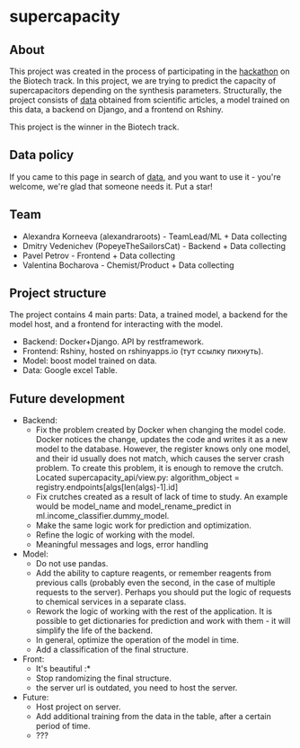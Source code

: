 # supercapacity

## About
This project was created in the process of participating in the [hackathon](https://ai.itmo.ru/dataproducthack)
 on the Biotech track. In this project, we are trying to predict the capacity of supercapacitors depending on the synthesis parameters.
Structurally, the project consists of [data](https://docs.google.com/spreadsheets/d/1hMohZ1m7PjKro6NAdXuMZ854H_L0KN6Z9Z8SgwzjdpY/edit?usp=sharing) obtained from scientific articles, a model trained on this data, a backend on Django, and a frontend on Rshiny.  

This project is the winner in the Biotech track.

## Data policy
If you came to this page in search of [data](https://docs.google.com/spreadsheets/d/1hMohZ1m7PjKro6NAdXuMZ854H_L0KN6Z9Z8SgwzjdpY/edit?usp=sharing), and you want to use it - you're welcome, we're glad that someone needs it. Put a star!
## Team
 * Alexandra Korneeva (alexandraroots) - TeamLead/ML + Data collecting
 * Dmitry Vedenichev (PopeyeTheSailorsCat) - Backend + Data collecting
 * Pavel Petrov - Frontend + Data collecting
 * Valentina Bocharova - Chemist/Product + Data collecting  
## Project structure
 The project contains 4 main parts: Data, a trained model, a backend for the model host, and a frontend for interacting with the model.
 * Backend: Docker+Django. API by restframework.
 * Frontend: Rshiny, hosted on rshinyapps.io (тут ссылку пихнуть).
 * Model: boost model trained on data.
 * Data: Google excel Table.

## Future development
* Backend:
  * Fix the problem created by Docker when changing the model code. Docker notices the change, updates the code and writes it as a new model to the database. However, the register knows only one model, and their id usually does not match, which causes the server crash problem. To create this problem, it is enough to remove the crutch.
Located supercapacity_api/view.py: algorithm_object = registry.endpoints[algs[len(algs)-1].id]
  * Fix crutches created as a result of lack of time to study. An example would be model_name and model_rename_predict in ml.income_classifier.dummy_model.
  * Make the same logic work for prediction and optimization.
  * Refine the logic of working with the model.
  * Meaningful messages and logs, error handling
* Model:
  * Do not use pandas.
  * Add the ability to capture reagents, or remember reagents from previous calls (probably even the second, in the case of multiple requests to the server). Perhaps you should put the logic of requests to chemical services in a separate class.
  * Rework the logic of working with the rest of the application. It is possible to get dictionaries for prediction and work with them - it will simplify the life of the backend.
  * In general, optimize the operation of the model in time.
  * Add a classification of the final structure.
* Front:
  * It's beautiful :*
  * Stop randomizing the final structure.
  * the server url is outdated, you need to host the server.
* Future:
  * Host project on server.
  * Add additional training from the data in the table, after a certain period of time.
  * ???

